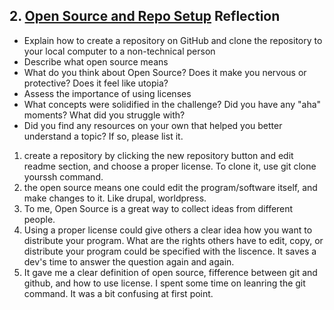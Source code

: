 ## 2. [Open Source and Repo Setup](2_set_up_repo/readme.md) Reflection

* Explain how to create a repository on GitHub and clone the repository to your local computer to a non-technical person
* Describe what open source means
* What do you think about Open Source? Does it make you nervous or protective? Does it feel like utopia?
* Assess the importance of using licenses
* What concepts were solidified in the challenge? Did you have any "aha" moments? What did you struggle with?
* Did you find any resources on your own that helped you better understand a topic? If so, please list it.

<!-- Add your reflection here. Remove the comment markers -->
1. create a repository by clicking the new repository button and edit readme section, and choose a proper license. To clone it, use git clone yourssh command.
2. the open source means one could edit the program/software itself, and make changes to it. Like drupal, worldpress.
3. To me, Open Source is a great way to collect ideas from different people. 
4. Using a proper license could give others a clear idea how you want to distribute your program. What are the rights others have to edit, copy, or distribute your program could be specified with the liscence. It saves a dev's time to answer the question again and again.
5. It gave me a clear definition of open source, fifference between git and github, and how to use license. I spent some time on leanring the git command. It was a bit confusing at first point. 
